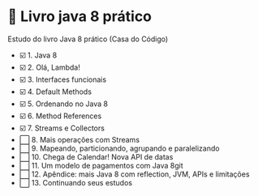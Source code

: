 # :blue_book: Livro java 8 prático
Estudo do livro Java 8 prático (Casa do Código)

- :ballot_box_with_check: 1. Java 8
- :ballot_box_with_check: 2. Olá, Lambda!
- :ballot_box_with_check: 3. Interfaces funcionais
- :ballot_box_with_check: 4. Default Methods
- :ballot_box_with_check: 5. Ordenando no Java 8
- :ballot_box_with_check: 6. Method References
- :ballot_box_with_check: 7. Streams e Collectors
- :white_large_square: 8. Mais operações com Streams
- :white_large_square: 9. Mapeando, particionando, agrupando e paralelizando
- :white_large_square: 10. Chega de Calendar! Nova API de datas
- :white_large_square: 11. Um modelo de pagamentos com Java 8git 
- :white_large_square: 12. Apêndice: mais Java 8 com reflection, JVM, APIs e limitações
- :white_large_square: 13. Continuando seus estudos
